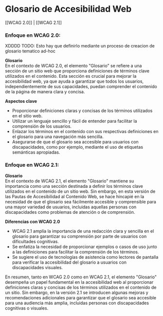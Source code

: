 # Glosario de Accesibilidad Web

[[WCAG 2.0]] | [[WCAG 2.1]]

### Enfoque en WCAG 2.0:

XDDDD TODO: Esto hay que definirlo mediante un proceso de creacion de glosario tematico ad-hoc

**Glosario**  
En el contexto de WCAG 2.0, el elemento "Glosario" se refiere a una sección de un sitio web que proporciona definiciones de términos clave utilizados en el contenido. Esta sección es crucial para mejorar la accesibilidad web, ya que ayuda a garantizar que todos los usuarios, independientemente de sus capacidades, puedan comprender el contenido de la página de manera clara y concisa.

**Aspectos clave**  
- Proporcionar definiciones claras y concisas de los términos utilizados en el sitio web.
- Utilizar un lenguaje sencillo y fácil de entender para facilitar la comprensión de los usuarios.
- Enlazar los términos en el contenido con sus respectivas definiciones en el glosario para una navegación más sencilla.
- Asegurarse de que el glosario sea accesible para usuarios con discapacidades, como por ejemplo, mediante el uso de etiquetas semánticas apropiadas.

### Enfoque en WCAG 2.1:



**Glosario**  
En el contexto de WCAG 2.1, el elemento "Glosario" mantiene su importancia como una sección destinada a definir los términos clave utilizados en el contenido de un sitio web. Sin embargo, en esta versión de las Pautas de Accesibilidad al Contenido Web, se hace hincapié en la necesidad de que el glosario sea fácilmente accesible y comprensible para una mayor variedad de usuarios, incluidas aquellas personas con discapacidades como problemas de atención o de comprensión.

**Diferencias con WCAG 2.0**  
- WCAG 2.1 amplía la importancia de una redacción clara y sencilla en el glosario para garantizar su comprensión por parte de usuarios con dificultades cognitivas.
- Se enfatiza la necesidad de proporcionar ejemplos o casos de uso junto a las definiciones para facilitar la comprensión de los términos.
- Se sugiere el uso de tecnologías de asistencia como lectores de pantalla para verificar la accesibilidad del glosario a usuarios con discapacidades visuales.

En resumen, tanto en WCAG 2.0 como en WCAG 2.1, el elemento "Glosario" desempeña un papel fundamental en la accesibilidad web al proporcionar definiciones claras y concisas de los términos utilizados en el contenido de un sitio. Sin embargo, en la versión 2.1 se introducen algunas mejoras y recomendaciones adicionales para garantizar que el glosario sea accesible para una audiencia más amplia, incluidas personas con discapacidades cognitivas o visuales.
